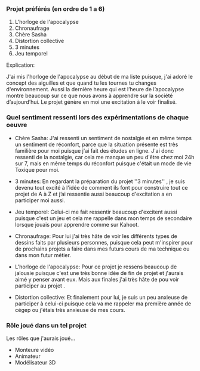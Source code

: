### Projet préférés (en ordre de 1 a 6)
1. L'horloge de l'apocalypse
2. Chronaufrage
3. Chère Sasha
4. Distortion collective
5. 3 minutes
6. Jeu temporel

Explication: 

J'ai mis l'horloge de l'apocalypse au début de ma liste puisque, j'ai adoré le concept des aiguilles et que quand tu les tournes tu changes d'environnement. Aussi la dernière heure qui est l’heure de l’apocalypse montre beaucoup sur ce que nous avons à apprendre sur la société d’aujourd’hui. Le projet génère en moi une excitation à le voir  finalisé.

### Quel sentiment ressenti lors des expérimentations de chaque oeuvre 
* Chère Sasha: J'ai ressenti un sentiment de nostalgie et en même temps un sentiment de réconfort, parce que la situation présente est très familière pour moi puisque j'ai fait   des études en ligne. J'ai donc ressenti de la nostalgie, car cela me manque un peu d'être chez moi 24h sur 7, mais en même temps du réconfort puisque c'était un mode de vie       Toxique pour moi.

* 3 minutes: En regardant la préparation du projet ''3 minutes'' , je suis devenu tout excité à l'idée de comment ils font pour construire tout ce projet de A à Z et j’ai ressentie   aussi beaucoup d'excitation a en participer moi aussi.

* Jeu temporel: Celui-ci me fait ressentir beaucoup d'excitent aussi puisque c'est un jeu et cela me rappelle dans mon temps de secondaire lorsque jouais pour apprendre comme sur   Kahoot. 

* Chronaufrage: Pour lui j'ai très hâte de voir les différents types de dessins faits par plusieurs personnes, puisque cela peut m'inspirer pour de prochains projets a faire dans   mes futurs cours de ma technique ou dans mon futur métier.

* L'horloge de l'apocalypse: Pour ce projet je ressens beaucoup de jalousie puisque c'est une très bonne idée de fin de projet et j'aurais aimé y penser avant eux. Mais aux finales   j'ai très hâte de pou voir participer au projet .

* Distortion collective: Et finalement pour lui, je suis un peu anxieuse de participer à celui-ci puisque cela va me rappeler ma première année de cégep ou j'étais très anxieuse de mes cours.

### Rôle joué dans un tel projet

Les rôles que j'aurais joué...

* Monteure vidéo
* Animateur
* Modélisateur 3D
